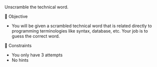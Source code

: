 Unscramble the technical word. 

🥅 Objective

- You will be given a scrambled technical word that is related directly to programming terminologies like syntax, database, etc. Your job is to guess the correct word.

🚧 Constraints

- You only have 3 attempts
- No hints
